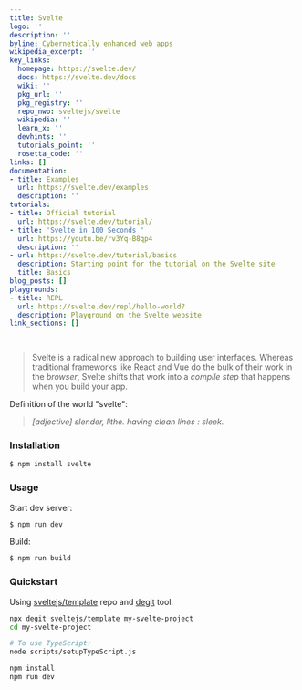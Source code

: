 ```yaml
---
title: Svelte
logo: ''
description: ''
byline: Cybernetically enhanced web apps
wikipedia_excerpt: ''
key_links:
  homepage: https://svelte.dev/
  docs: https://svelte.dev/docs
  wiki: ''
  pkg_url: ''
  pkg_registry: ''
  repo_nwo: sveltejs/svelte
  wikipedia: ''
  learn_x: ''
  devhints: ''
  tutorials_point: ''
  rosetta_code: ''
links: []
documentation:
- title: Examples
  url: https://svelte.dev/examples
  description: ''
tutorials:
- title: Official tutorial
  url: https://svelte.dev/tutorial/
- title: 'Svelte in 100 Seconds '
  url: https://youtu.be/rv3Yq-B8qp4
  description: ''
- url: https://svelte.dev/tutorial/basics
  description: Starting point for the tutorial on the Svelte site
  title: Basics
blog_posts: []
playgrounds:
- title: REPL
  url: https://svelte.dev/repl/hello-world?
  description: Playground on the Svelte website
link_sections: []

---
```

> Svelte is a radical new approach to building user interfaces. Whereas traditional frameworks like React and Vue do the bulk of their work in the _browser_, Svelte shifts that work into a _compile step_ that happens when you build your app.

Definition of the world "svelte": 
  
> _[adjective] slender, lithe. having clean lines : sleek._

   
### Installation

```sh
$ npm install svelte
```

### Usage

Start dev server:

```sh
$ npm run dev
```

Build:

```sh
$ npm run build
```

### Quickstart

Using [sveltejs/template](https://github.com/sveltejs/template) repo and [degit](https://www.npmjs.com/package/degit) tool.

```sh
npx degit sveltejs/template my-svelte-project
cd my-svelte-project

# To use TypeScript:
node scripts/setupTypeScript.js

npm install
npm run dev
```
